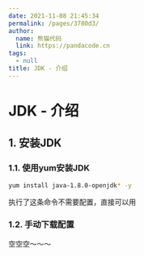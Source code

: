 ```yaml
---
date: 2021-11-08 21:45:34
permalink: /pages/3780d3/
author: 
  name: 熊猫代码
  link: https://pandacode.cn
tags: 
  - null
title: JDK - 介绍
---
```


# JDK - 介绍

## 1. 安装JDK

### 1.1. 使用yum安装JDK

```sh
yum install java-1.8.0-openjdk* -y
```

执行了这条命令不需要配置，直接可以用

### 1.2. 手动下载配置

空空空～～～
